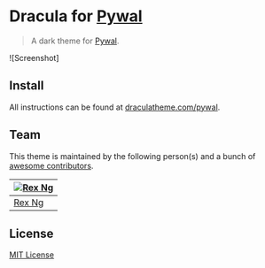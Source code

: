 # Dracula for [Pywal](https://github.com/dylanaraps/pywal)

> A dark theme for [Pywal](https://github.com/dylanaraps/pywal).

![Screenshot]

## Install

All instructions can be found at [draculatheme.com/pywal](https://draculatheme.com/pywal).

## Team

This theme is maintained by the following person(s) and a bunch of [awesome contributors](https://github.com/dracula/pywal/graphs/contributors).

[![Rex Ng](https://avatars1.githubusercontent.com/u/45168541?s=88&u=1d09ba799e6a8af5d1d172ea6ad916403542bdf9&v=4)](https://github.com/timescam) |
--- |
[Rex Ng](https://github.com/timescam) |

## License

[MIT License](./LICENSE)
